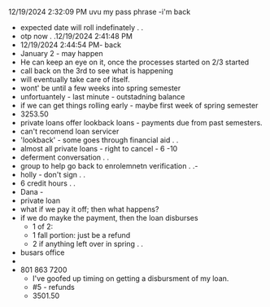 12/19/2024 2:32:09 PM
uvu my pass phrase -i'm back
 - expected date will roll indefinately . .
 - otp now . .12/19/2024 2:41:48 PM
 - 12/19/2024 2:44:54 PM- back
 - January 2 - may happen
 - He can keep an eye on it, once the processes started on 2/3 started
 - call back on the 3rd to see what is happening
 - will eventually take care of itself.
 - wont' be until a few weeks into spring semester
 - unfortuantely - last minute - outstadning balance
 - if we can get things rolling early - maybe first week of spring semester
 - 3253.50
 - private loans offer lookback loans - payments due from past semesters.
 - can't recomend loan servicer
 - 'lookback' - some goes through financial aid . .
 - almost all private loans - right to cancel - 6 -10
 - deferment conversation . .
 - group to help go back to enrolemnetn verification . .-
 - holly - don't sign . .
 - 6 credit hours . .
 - Dana -
 - private loan
 - what if we pay it off; then what happens?
 - if we do mayke the payment, then the loan disburses
   - 1 of 2:
   - 1 fall portion: just be a refund
   - 2 if anything left over in spring . .
 - busars office
 -
 - 801 863 7200
   - I've goofed up timing on getting a disbursment of my loan.
   - #5 - refunds
   - 3501.50

